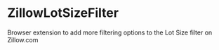 # ZillowLotSizeFilter
Browser extension to add more filtering options to the Lot Size filter on Zillow.com
